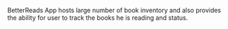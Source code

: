 BetterReads App hosts large number of book inventory and also provides the ability for user to track the books he is reading and status.
